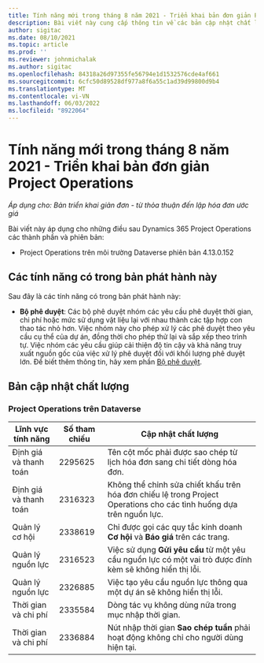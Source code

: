 ```yaml
---
title: Tính năng mới trong tháng 8 năm 2021 - Triển khai bản đơn giản Project Operations
description: Bài viết này cung cấp thông tin về các bản cập nhật chất lượng có trong bản triển khai Project Operations lite vào tháng 8 năm 2021.
author: sigitac
ms.date: 08/10/2021
ms.topic: article
ms.prod: ''
ms.reviewer: johnmichalak
ms.author: sigitac
ms.openlocfilehash: 84318a26d97355fe56794e1d1532576cde4af661
ms.sourcegitcommit: 6cfc50d89528df977a8f6a55c1ad39d99800d9b4
ms.translationtype: MT
ms.contentlocale: vi-VN
ms.lasthandoff: 06/03/2022
ms.locfileid: "8922064"
---
```

# <a name="whats-new-august-2021---project-operations-lite-deployment"></a>Tính năng mới trong tháng 8 năm 2021 - Triển khai bản đơn giản Project Operations

_Áp dụng cho: Bản triển khai giản đơn - từ thỏa thuận đến lập hóa đơn ước giá_

Bài viết này áp dụng cho những điều sau Dynamics 365 Project Operations các thành phần và phiên bản:

  - Project Operations trên môi trường Dataverse phiên bản 4.13.0.152

## <a name="features-included-in-this-release"></a>Các tính năng có trong bản phát hành này

Sau đây là các tính năng có trong bản phát hành này:

- **Bộ phê duyệt**: Các bộ phê duyệt nhóm các yêu cầu phê duyệt thời gian, chi phí hoặc mức sử dụng vật liệu lại với nhau thành các tập hợp con thao tác nhỏ hơn. Việc nhóm này cho phép xử lý các phê duyệt theo yêu cầu cụ thể của dự án, đồng thời cho phép thử lại và sắp xếp theo trình tự. Việc nhóm các yêu cầu giúp cải thiện độ tin cậy và khả năng truy xuất nguồn gốc của việc xử lý phê duyệt đối với khối lượng phê duyệt lớn. Để biết thêm thông tin, hãy xem phần [Bộ phê duyệt](../../approvals/approval-sets.md).

## <a name="quality-updates"></a>Bản cập nhật chất lượng

### <a name="project-operations-on-dataverse"></a>Project Operations trên Dataverse

| **Lĩnh vực tính năng** | **Số tham chiếu** | **Cập nhật chất lượng** |
| --- | --- | --- |
| Định giá và thanh toán | 2295625 | Tên cột mốc phải được sao chép từ lịch hóa đơn sang chi tiết dòng hóa đơn. |
| Định giá và thanh toán | 2316323 | Không thể chỉnh sửa chiết khấu trên hóa đơn chiếu lệ trong Project Operations cho các tình huống dựa trên nguồn lực. |
|   Quản lý cơ hội | 2338619 | Chỉ được gọi các quy tắc kinh doanh **Cơ hội** và **Báo giá** trên các trang. |
| Quản lý nguồn lực | 2316523 | Việc sử dụng **Gửi yêu cầu** từ một yêu cầu nguồn lực có một vai trò được đính kèm sẽ không hiển thị lỗi. |
| Quản lý nguồn lực | 2326885 | Việc tạo yêu cầu nguồn lực thông qua một dự án sẽ không hiển thị lỗi. |
| Thời gian và chi phí | 2335584 | Dòng tác vụ không dùng nữa trong mục nhập thời gian. |
| Thời gian và chi phí | 2336884 | Nút nhập thời gian **Sao chép tuần** phải hoạt động không chỉ cho người dùng hiện tại. |
